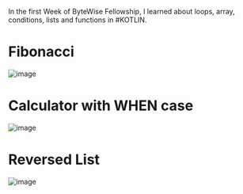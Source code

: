 In the first Week of ByteWise Fellowship, I learned about loops, array, conditions, lists and functions in #KOTLIN.

# Fibonacci
![image](https://user-images.githubusercontent.com/98312905/226178883-32e239b9-1978-4f4d-a27c-83ed22c6c561.png)

# Calculator with WHEN case
![image](https://user-images.githubusercontent.com/98312905/226179025-a8062cb7-b511-4c55-b715-299fc34b3068.png)

# Reversed List
![image](https://user-images.githubusercontent.com/98312905/226180254-49d36d4a-c728-41f5-a366-42d47cd795e6.png)

